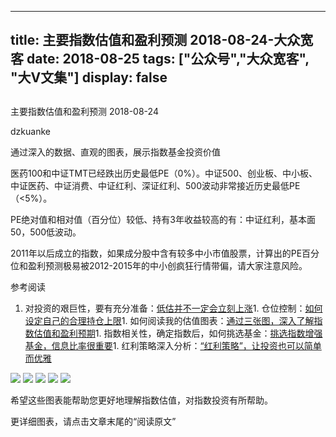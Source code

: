 
---
title:   主要指数估值和盈利预测 2018-08-24-大众宽客
date: 2018-08-25
tags: ["公众号","大众宽客", "大V文集"]
display: false
---


## 



主要指数估值和盈利预测 2018-08-24




dzkuanke




通过深入的数据、直观的图表，展示指数基金投资价值


医药100和中证TMT已经跌出历史最低PE（0%）。中证500、创业板、中小板、中证医药、中证消费、中证红利、深证红利、500波动非常接近历史最低PE（&lt;5%）。



PE绝对值和相对值<h-char unicode="ff08" class="">（</h-char>百分位<h-char unicode="ff09" class="">）</h-char>较低、持有3年收益较高的有<h-char unicode="ff1a" class="">：</h-char>中证红利<h-char unicode="ff0c" class=""><h-inner>，</h-inner></h-char>基本面50<h-char unicode="ff0c" class=""><h-inner>，</h-inner></h-char>500低波动。



2011年以后成立的指数<h-char unicode="ff0c" class="">，</h-char>如果成分股中含有较多中小市值股票<h-char unicode="ff0c" class="">，</h-char>计算出的PE百分位和盈利预测极易被2012-2015年的中小创疯狂行情带偏<h-char unicode="ff0c" class="">，</h-char>请大家注意风险。



参考阅读
1. 对投资的艰巨性，要有充分准备：[低估并不一定会立刻上涨](http://mp.weixin.qq.com/s?__biz=MzAwMTc1MDcwNw==&amp;mid=2648272785&amp;idx=1&amp;sn=9d714f0b5ff155d37941bac5e3bd5ae2&amp;chksm=82f92c4db58ea55bd7466b6630b06154a4732053fd8c5ef953f51d77bef4920c4620eb713c68&amp;scene=21#wechat_redirect)1. 仓位控制：[如何设定自己的合理持仓上限](http://mp.weixin.qq.com/s?__biz=MzAwMTc1MDcwNw==&amp;mid=2648272959&amp;idx=1&amp;sn=0d0e0487ba2dfa90138092d0973da1b6&amp;chksm=82f933e3b58ebaf59bbe5d49a7f9eea8dcae1ae24d5793d520c03a937e970495fbd8e0bceac7&amp;scene=21#wechat_redirect)1. 如何阅读我的估值图表：[通过三张图，深入了解指数估值和盈利预期](http://mp.weixin.qq.com/s?__biz=MzAwMTc1MDcwNw==&amp;mid=2648272932&amp;idx=1&amp;sn=3c59f8e37a725396d20f150d499bfed9&amp;chksm=82f933f8b58ebaeed34a6e2998fcda433b5bd0b3dedf2b2601b0665859f2cdb8f757c90cea3c&amp;scene=21#wechat_redirect)1. 指数相关性，确定指数后，如何挑选基金：[挑选指数增强基金，信息比率很重要](http://mp.weixin.qq.com/s?__biz=MzAwMTc1MDcwNw==&amp;mid=2648272953&amp;idx=1&amp;sn=bcd9bd75a73911a98c6b619431f5dd90&amp;chksm=82f933e5b58ebaf31a40f518d43511dfe1c0c7ec906fd079d2011b593a46517a08f76816347d&amp;scene=21#wechat_redirect)1. 红利策略深入分析：[“红利策略”，让投资也可以简单而优雅](http://mp.weixin.qq.com/s?__biz=MzAwMTc1MDcwNw==&amp;mid=2648272962&amp;idx=1&amp;sn=2d34bdfc8e1ae77d6cae4e9ecd258aa5&amp;chksm=82f9339eb58eba883cf976ef1ad27b83da5215a11a3ff63dc624abdbe035866b86b844e8541a&amp;scene=21#wechat_redirect)&nbsp;


<img class="" data-copyright="0" data-ratio="0.8888888888888888" data-s="300,640" src="https://mmbiz.qpic.cn/mmbiz_png/PKw3FQPmhIgibUF58JcwS9o061wtuJjPJYvD1Ppy4VnPW6ImdibVr0lo4SVMmauA1go0zBaWZWGPicuL8ibde9WicdQ/640?wx_fmt=png" data-type="png" data-w="1044" style=""/>

<img class="" data-copyright="0" data-ratio="1.2565217391304349" data-s="300,640" src="https://mmbiz.qpic.cn/mmbiz_png/PKw3FQPmhIgibUF58JcwS9o061wtuJjPJiaaySPvhF8PjyJYveMsne9Wes5BbianziblkaOR6rnWSa95ySgg0ZEX4Q/640?wx_fmt=png" data-type="png" data-w="920" style=""/>



<img class="" data-copyright="0" data-ratio="0.6" data-s="300,640" src="https://mmbiz.qpic.cn/mmbiz_png/PKw3FQPmhIgx2xpugpYqYicBLLQVP8qCgHRUZHx1P4kC1Gk8r6vBS5icb5P2icOUFgsLhFDj0E1BrU8EfOrFMSVGw/640?wx_fmt=png" data-type="png" data-w="720" style=""/>

<img class="" data-copyright="0" data-ratio="0.6" data-s="300,640" src="https://mmbiz.qpic.cn/mmbiz_png/PKw3FQPmhIgx2xpugpYqYicBLLQVP8qCgOWFn0WBhpUdASbKFpvicwpTIM6sZGpqNzVnYZG0KK4d8v2BCLMfRs6A/640?wx_fmt=png" data-type="png" data-w="720" style=""/>

<img class="" data-copyright="0" data-ratio="0.6" data-s="300,640" src="https://mmbiz.qpic.cn/mmbiz_png/PKw3FQPmhIgx2xpugpYqYicBLLQVP8qCg28oIJ9xnR4o79DWJ8ibId7Grh0Y1ADdX04DnLAMiaZvCf0Goeu3ibSEwA/640?wx_fmt=png" data-type="png" data-w="720" style=""/>



希望这些图表能帮助您更好地理解指数估值，对指数投资有所帮助。



更详细图表，请点击文章末尾的“阅读原文”










